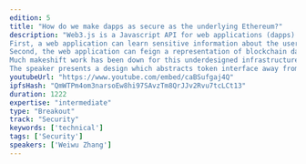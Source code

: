 ```yaml
---
edition: 5
title: "How do we make dapps as secure as the underlying Ethereum?"
description: "Web3.js is a Javascript API for web applications (dapps) to access Ethereum blockchain. However, its security assumption inherited the security assumption of an Ethereum node, which is entirely open to the node's owner. The privacy and security consequences of that assumption are two-fold.
First, a web application can learn sensitive information about the user.
Second, the web application can feign a representation of blockchain data to be another or even tricking users to signing obfuscate transactions. A website which simply draws a crypto kitty would look no different than another which reads the user’s kitty from Ethereum smart contracts.
Much makeshift work has been down for this underdesigned infrastructure. For example, MetaMask resorted to hardcoding CryptoKitty and requesting permission to read the user's address. However, only so much patches could do. Furthermore, such patches weren’t designed with abstraction to accommodate next-generation blockchains with privacy and efficiency improvements. For example, failing to find truth quickly using the low-level interfaces provided by web3.js, many dapp browsers resorted to relying on a centralised token status database.
The speaker presents a design which abstracts token interface away from low-level Eth-node interface, remodels the basic web code trust inheritance for practicality and security. It involves high-level API for web applications and a secure, WebAssembly based sandbox running signed code designed to embed in the Web itself."
youtubeUrl: "https://www.youtube.com/embed/caBSufgaj4Q"
ipfsHash: "QmWTPm4om3narsoEw8hi97SAvzTm8QrJJv2Rvu7tcLCt13"
duration: 1222
expertise: "intermediate"
type: "Breakout"
track: "Security"
keywords: ['technical']
tags: ['Security']
speakers: ['Weiwu Zhang']
---
```


